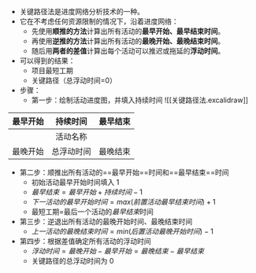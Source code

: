 - 关键路径法是进度网络分析技术的一种。
- 它在不考虑任何资源限制的情况下，沿着进度网络：
	-  先使用**顺推的方法**计算出所有活动的**最早开始、最早结束时间**。
	- 再使用**逆推的方法**计算出所有活动的**最晚开始、最晚结束时间**。
	- 随后用**两者的差值**计算出每个活动可以推迟或拖延的**浮动时间**。
- 可以得到的结果：
	- 项目最短工期
	- 关键路径（总浮动时间=0）
- 步骤：
	- 第一步：绘制活动进度图，并填入持续时间
![[关键路径法.excalidraw]]

|最早开始|持续时间|最早结束|
|:----:|:----:|:----:|
||活动名称 ||
|最晚开始|总浮动时间|最晚结束|

- 第二步：顺推出所有活动的==最早开始==时间和==最早结束==时间
	- 初始活动最早开始时间填入 $1$
	- $最早结束=最早开始+持续时间-1$
	- $下一活动的最早开始时间=max(前置活动最早结束时间)+1$
	- 最短工期=最后一个活动的*最早结束*时间
- 第三步：逆退出所有活动的最晚开始时间、最晚结束时间
	- $上一活动的最晚结束时间=min(后置活动最晚开始时间)-1$
- 第四步：根据差值确定所有活动的浮动时间
	- $浮动时间=最晚开始-最早开始=最晚结束-最早结束$
	- 关键路径的总浮动时间为 $0$

